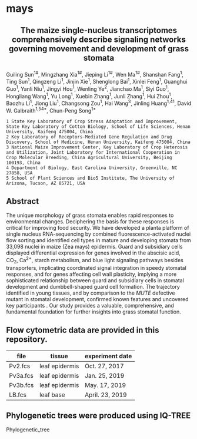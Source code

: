 # mays

## <p align="center">The maize single-nucleus transcriptomes comprehensively describe signaling networks governing movement and development of grass stomata</p>
Guiling Sun<sup>1#</sup>, Mingzhang Xia<sup>1#</sup>, Jieping Li<sup>1#</sup>, Wen Ma<sup>1#</sup>, Shanshan Fang<sup>1</sup>, Ting Sun<sup>1</sup>, Qingzeng Li<sup>1</sup>, Jinjin Xie<sup>1</sup>, Shenglong Bai<sup>1</sup>, Xinlei Feng<sup>1</sup>, Guanghui Guo<sup>1</sup>, Yanli Niu<sup>1</sup>, Jingyi Hou<sup>1</sup>, Wenling Ye<sup>2</sup>, Jianchao Ma<sup>1</sup>, Siyi Guo<sup>1</sup>, Hongliang Wang<sup>1</sup>, Yu Long<sup>1</sup>, Xuebin Zhang<sup>1</sup>, Junli Zhang<sup>1</sup>, Hui Zhou<sup>1</sup>, Baozhu Li<sup>1</sup>, Jiong Liu<sup>1</sup>, Changsong Zou<sup>1</sup>, Hai Wang<sup>3</sup>, Jinling Huang<sup>1,41</sup>, David W. Galbraith<sup>1,54*</sup>, Chun-Peng Song<sup>1*</sup>

    1 State Key Laboratory of Crop Stress Adaptation and Improvement, State Key Laboratory of Cotton Biology, School of Life Sciences, Henan University, Kaifeng 475004, China
    2 Key Laboratory of Receptors-Mediated Gene Regulation and Drug Discovery, School of Medicine, Henan University, Kaifeng 475004, China
    3 National Maize Improvement Center, Key Laboratory of Crop Heterosis and Utilization, Joint Laboratory for International Cooperation in Crop Molecular Breeding, China Agricultural University, Beijing 100193, China
    4 Department of Biology, East Carolina University, Greenville, NC 27858, USA
    5 School of Plant Sciences and Bio5 Institute, The University of Arizona, Tucson, AZ 85721, USA

## Abstract
The unique morphology of grass stomata enables rapid responses to environmental changes. Deciphering the basis for these responses is critical for improving food security. We have developed a planta platform of single nucleus RNA-sequencing by combined fluorescence-activated nuclei flow sorting and identified cell types in mature and developing stomata from 33,098 nuclei in maize (Zea mays) epidermis. Guard and subsidiary cells displayed differential expression for genes involved in the abscisic acid, CO<sub>2</sub>, Ca<sup>2+</sup>, starch metabolism, and blue light signaling pathways besides transporters, implicating coordinated signal integration in speedy stomatal responses, and for genes affecting cell wall plasticity, implying a more sophisticated relationship between guard and subsidiary cells in stomatal development and dumbbell-shaped guard cell formation. The trajectory identified in young tissues, and by comparison to the *MUTE* defective mutant in stomatal development, confirmed known features and uncovered key participants . Our study provides a valuable, comprehensive, and fundamental foundation for further insights into grass stomatal function.

## Flow cytometric data are provided in this repository.

|file|tissue|experiment date|
|---|----|----|
|Pv2.fcs|leaf epidermis|Oct. 27, 2017|
|Pv3a.fcs|leaf epidermis|Jan. 25, 2019|
|Pv3b.fcs|leaf epidermis|May. 17, 2019|
|LB.fcs|leaf base|April. 23, 2019|

## Phylogenetic trees were produced using IQ-TREE
Phylogenetic_tree
